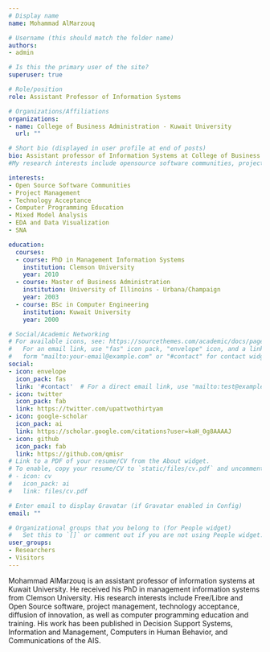 ```yaml
---
# Display name
name: Mohammad AlMarzouq

# Username (this should match the folder name)
authors:
- admin

# Is this the primary user of the site?
superuser: true

# Role/position
role: Assistant Professor of Information Systems

# Organizations/Affiliations
organizations:
- name: College of Business Administration - Kuwait University
  url: ""

# Short bio (displayed in user profile at end of posts)
bio: Assistant professor of Information Systems at College of Business Administrations - Kuwait University
#My research interests include opensource software communities, projects management, technology acceptance, and computer programming education.

interests:
- Open Source Software Communities
- Project Management
- Technology Acceptance
- Computer Programming Education
- Mixed Model Analysis
- EDA and Data Visualization
- SNA

education:
  courses:
  - course: PhD in Management Information Systems
    institution: Clemson University
    year: 2010
  - course: Master of Business Administration
    institution: University of Illinoins - Urbana/Champaign
    year: 2003
  - course: BSc in Computer Engineering
    institution: Kuwait University
    year: 2000

# Social/Academic Networking
# For available icons, see: https://sourcethemes.com/academic/docs/page-builder/#icons
#   For an email link, use "fas" icon pack, "envelope" icon, and a link in the
#   form "mailto:your-email@example.com" or "#contact" for contact widget.
social:
- icon: envelope
  icon_pack: fas
  link: '#contact'  # For a direct email link, use "mailto:test@example.org".
- icon: twitter
  icon_pack: fab
  link: https://twitter.com/upattwothirtyam
- icon: google-scholar
  icon_pack: ai
  link: https://scholar.google.com/citations?user=kaH_0g8AAAAJ
- icon: github
  icon_pack: fab
  link: https://github.com/qmisr
# Link to a PDF of your resume/CV from the About widget.
# To enable, copy your resume/CV to `static/files/cv.pdf` and uncomment the lines below.
# - icon: cv
#   icon_pack: ai
#   link: files/cv.pdf

# Enter email to display Gravatar (if Gravatar enabled in Config)
email: ""

# Organizational groups that you belong to (for People widget)
#   Set this to `[]` or comment out if you are not using People widget.
user_groups:
- Researchers
- Visitors
---
```


Mohammad AlMarzouq is an assistant professor of information systems at Kuwait University. He received his PhD in management information systems from Clemson University. His research interests include Free/Libre and Open Source software, project management, technology acceptance, diffusion of innovation, as well as computer programming education and training. His work has been published in Decision Support Systems, Information and Management, Computers in Human Behavior, and Communications of the AIS.